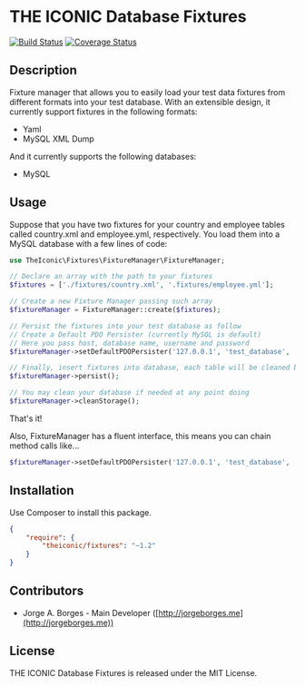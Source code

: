 THE ICONIC Database Fixtures
========
[![Build Status](https://travis-ci.org/theiconic/fixtures.png?branch=v1.2.3)](https://travis-ci.org/theiconic/fixtures) [![Coverage Status](https://coveralls.io/repos/theiconic/fixtures/badge.png?branch=master)](https://coveralls.io/r/theiconic/fixtures?branch=master)

## Description

Fixture manager that allows you to easily load your test data fixtures from different formats into your test database.
With an extensible design, it currently support fixtures in the following formats:

* Yaml
* MySQL XML Dump

And it currently supports the following databases:

* MySQL

## Usage

Suppose that you have two fixtures for your country and employee tables called country.xml and employee.yml, respectively. You load them into a MySQL database with a few lines of code:

```php
use TheIconic\Fixtures\FixtureManager\FixtureManager;

// Declare an array with the path to your fixtures
$fixtures = ['./fixtures/country.xml', '.fixtures/employee.yml'];

// Create a new Fixture Manager passing such array
$fixtureManager = FixtureManager::create($fixtures);

// Persist the fixtures into your test database as follow
// Create a Default PDO Persister (currently MySQL is default)
// Here you pass host, database name, username and password
$fixtureManager->setDefaultPDOPersister('127.0.0.1', 'test_database', 'root', '123abc');

// Finally, insert fixtures into database, each table will be cleaned before insertion
$fixtureManager->persist();

// You may clean your database if needed at any point doing
$fixtureManager->cleanStorage();
```

That's it!

Also, FixtureManager has a fluent interface, this means you can chain method calls like...

```php
$fixtureManager->setDefaultPDOPersister('127.0.0.1', 'test_database', 'root', '123abc')->cleanStorage()->persist();
```

## Installation

Use Composer to install this package.

``` json
{
    "require": {
        "theiconic/fixtures": "~1.2"
    }
}
```

## Contributors

* Jorge A. Borges - Main Developer ([http://jorgeborges.me](http://jorgeborges.me))

## License

THE ICONIC Database Fixtures is released under the MIT License.
